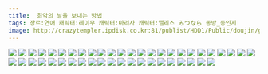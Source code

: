 ```yaml
---
title:  최악의 날을 보내는 방법
tags: 장르:연애 캐릭터:레이무 캐릭터:마리사 캐릭터:앨리스 みつなら 동방_동인지
image: http://crazytempler.ipdisk.co.kr:81/publist/HDD1/Public/doujin/ghap/5667/001.jpg
---
```

<img src="http://crazytempler.ipdisk.co.kr:81/publist/HDD1/Public/doujin/ghap/5667/001.jpg">
<img src="http://crazytempler.ipdisk.co.kr:81/publist/HDD1/Public/doujin/ghap/5667/002.jpg">
<img src="http://crazytempler.ipdisk.co.kr:81/publist/HDD1/Public/doujin/ghap/5667/003.jpg">
<img src="http://crazytempler.ipdisk.co.kr:81/publist/HDD1/Public/doujin/ghap/5667/004.jpg">
<img src="http://crazytempler.ipdisk.co.kr:81/publist/HDD1/Public/doujin/ghap/5667/005.jpg">
<img src="http://crazytempler.ipdisk.co.kr:81/publist/HDD1/Public/doujin/ghap/5667/006.jpg">
<img src="http://crazytempler.ipdisk.co.kr:81/publist/HDD1/Public/doujin/ghap/5667/007.jpg">
<img src="http://crazytempler.ipdisk.co.kr:81/publist/HDD1/Public/doujin/ghap/5667/008.jpg">
<img src="http://crazytempler.ipdisk.co.kr:81/publist/HDD1/Public/doujin/ghap/5667/009.jpg">
<img src="http://crazytempler.ipdisk.co.kr:81/publist/HDD1/Public/doujin/ghap/5667/010.jpg">
<img src="http://crazytempler.ipdisk.co.kr:81/publist/HDD1/Public/doujin/ghap/5667/011.jpg">
<img src="http://crazytempler.ipdisk.co.kr:81/publist/HDD1/Public/doujin/ghap/5667/012.jpg">
<img src="http://crazytempler.ipdisk.co.kr:81/publist/HDD1/Public/doujin/ghap/5667/013.jpg">
<img src="http://crazytempler.ipdisk.co.kr:81/publist/HDD1/Public/doujin/ghap/5667/014.jpg">
<img src="http://crazytempler.ipdisk.co.kr:81/publist/HDD1/Public/doujin/ghap/5667/015.jpg">
<img src="http://crazytempler.ipdisk.co.kr:81/publist/HDD1/Public/doujin/ghap/5667/016.jpg">
<img src="http://crazytempler.ipdisk.co.kr:81/publist/HDD1/Public/doujin/ghap/5667/017.jpg">
<img src="http://crazytempler.ipdisk.co.kr:81/publist/HDD1/Public/doujin/ghap/5667/018.jpg">
<img src="http://crazytempler.ipdisk.co.kr:81/publist/HDD1/Public/doujin/ghap/5667/019.jpg">
<img src="http://crazytempler.ipdisk.co.kr:81/publist/HDD1/Public/doujin/ghap/5667/020.jpg">
<img src="http://crazytempler.ipdisk.co.kr:81/publist/HDD1/Public/doujin/ghap/5667/021.jpg">
<img src="http://crazytempler.ipdisk.co.kr:81/publist/HDD1/Public/doujin/ghap/5667/022.jpg">
<img src="http://crazytempler.ipdisk.co.kr:81/publist/HDD1/Public/doujin/ghap/5667/023.jpg">
<img src="http://crazytempler.ipdisk.co.kr:81/publist/HDD1/Public/doujin/ghap/5667/024.jpg">
<img src="http://crazytempler.ipdisk.co.kr:81/publist/HDD1/Public/doujin/ghap/5667/025.jpg">
<img src="http://crazytempler.ipdisk.co.kr:81/publist/HDD1/Public/doujin/ghap/5667/026.jpg">
<img src="http://crazytempler.ipdisk.co.kr:81/publist/HDD1/Public/doujin/ghap/5667/027.jpg">
<img src="http://crazytempler.ipdisk.co.kr:81/publist/HDD1/Public/doujin/ghap/5667/028.jpg">
<img src="http://crazytempler.ipdisk.co.kr:81/publist/HDD1/Public/doujin/ghap/5667/029.jpg">
<img src="http://crazytempler.ipdisk.co.kr:81/publist/HDD1/Public/doujin/ghap/5667/030.jpg">
<img src="http://crazytempler.ipdisk.co.kr:81/publist/HDD1/Public/doujin/ghap/5667/031.jpg">
<img src="http://crazytempler.ipdisk.co.kr:81/publist/HDD1/Public/doujin/ghap/5667/032.jpg">
<img src="http://crazytempler.ipdisk.co.kr:81/publist/HDD1/Public/doujin/ghap/5667/033.jpg">
<img src="http://crazytempler.ipdisk.co.kr:81/publist/HDD1/Public/doujin/ghap/5667/034.jpg">
<img src="http://crazytempler.ipdisk.co.kr:81/publist/HDD1/Public/doujin/ghap/5667/035.jpg">
<img src="http://crazytempler.ipdisk.co.kr:81/publist/HDD1/Public/doujin/ghap/5667/036.jpg">
<img src="http://crazytempler.ipdisk.co.kr:81/publist/HDD1/Public/doujin/ghap/5667/037.jpg">
<img src="http://crazytempler.ipdisk.co.kr:81/publist/HDD1/Public/doujin/ghap/5667/038.jpg">
<img src="http://crazytempler.ipdisk.co.kr:81/publist/HDD1/Public/doujin/ghap/5667/039.jpg">
<img src="http://crazytempler.ipdisk.co.kr:81/publist/HDD1/Public/doujin/ghap/5667/040.jpg">
<img src="http://crazytempler.ipdisk.co.kr:81/publist/HDD1/Public/doujin/ghap/5667/041.jpg">
<img src="http://crazytempler.ipdisk.co.kr:81/publist/HDD1/Public/doujin/ghap/5667/042.jpg">
<img src="http://crazytempler.ipdisk.co.kr:81/publist/HDD1/Public/doujin/ghap/5667/043.jpg">
<img src="http://crazytempler.ipdisk.co.kr:81/publist/HDD1/Public/doujin/ghap/5667/044.jpg">
<img src="http://crazytempler.ipdisk.co.kr:81/publist/HDD1/Public/doujin/ghap/5667/045.jpg">
<img src="http://crazytempler.ipdisk.co.kr:81/publist/HDD1/Public/doujin/ghap/5667/046.jpg">
